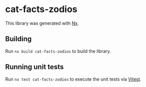# cat-facts-zodios

This library was generated with [Nx](https://nx.dev).

## Building

Run `nx build cat-facts-zodios` to build the library.

## Running unit tests

Run `nx test cat-facts-zodios` to execute the unit tests via [Vitest](https://vitest.dev/).
